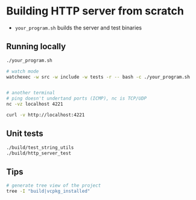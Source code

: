 # Building HTTP server from scratch
- `your_program.sh` builds the server and test binaries
## Running locally
```sh
./your_program.sh

# watch mode
watchexec -w src -w include -w tests -r -- bash -c ./your_program.sh


# another terminal
# ping doesn't undertand ports (ICMP), nc is TCP/UDP
nc -vz localhost 4221

curl -v http://localhost:4221

```

## Unit tests
```sh
./build/test_string_utils
./build/http_server_test
```

## Tips
```sh
# generate tree view of the project
tree -I "build|vcpkg_installed"
```